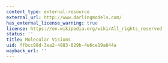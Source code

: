 ```yaml
---
content_type: external-resource
external_url: http://www.darlingmodels.com/
has_external_license_warning: true
license: https://en.wikipedia.org/wiki/All_rights_reserved
status: ''
title: Molecular Visions
uid: ffbcc98d-3ea2-4883-829b-4e6ce19a844a
wayback_url: ''
---
```

